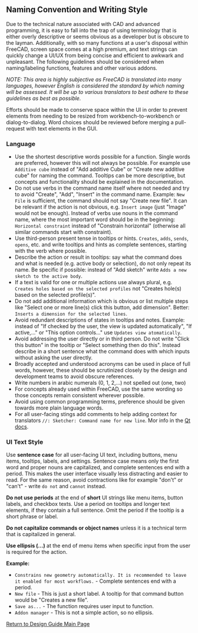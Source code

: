 ## Naming Convention and Writing Style

Due to the technical nature associated with CAD and advanced programming, it is easy to fall into the trap of using terminology that is either overly descriptive or seems obvious as a developer but is obscure to the layman. Additionally, with so many functions at a user's disposal within FreeCAD, screen space comes at a high premium, and text strings can quickly change a UI/UX from being concise and efficient to awkwark and unpleasant. The following guidelines should be considered when naming/labeling functions, features and other various addons.

*NOTE: This area is highly subjective as FreeCAD is translated into many languages, however English is considered the standard by which naming will be assessed. It will be up to various translators to best adhere to these guidelines as best as possible.*

Efforts should be made to conserve space within the UI in order to prevent elements from needing to be resized from workbench-to-workbench or dialog-to-dialog. Word choices should be reviewed before merging a pull-request with text elements in the GUI.

### Language

- Use the shortest descriptive words possible for a function. Single words are preferred, however this will not always be possible. For example use `Additive cube` instead of "Add additive Cube" or "Create new additive cube" for naming the command. Tooltips can be more descriptive, but concepts and functionality should be explained in the documentation.
- Do not use verbs in the command name itself where not needed and try to avoid "Create", "Add", "Insert" in the command name. Example: `New File` is sufficient, the command should not say "Create new file". It can be relevant if the action is not obvious, e.g. `Insert image` (just "Image" would not be enough). Instead of verbs use nouns in the command name, where the most important word should be in the beginning: `Horizontal constraint` instead of "Constrain horizontal" (otherwise all similar commands start with constraint).
- Use third-person present tense in tooltips or hints. `Creates`, `adds`, `sends`, `opens`, etc. and write tooltips and hints as complete sentences, starting with the verb where possible.
- Describe the action or result in tooltips: say what the command does and what is needed (e.g. active body or selection), do not only repeat its name. Be specific if possible: instead of "Add sketch" write `Adds a new sketch to the active body`.
- If a text is valid for one or multiple actions use always plural, e.g. `Creates holes based on the selected profiles` not "Creates hole(s) based on the selected profile(s)".
- Do not add additional information which is obvious or list multiple steps like "Select one or more line(s) click this button, add dimension". Better: `Inserts a dimension for the selected lines`.
- Avoid redundant descriptions of states in tooltips and notes. Example: instead of "If checked by the user, the view is updated automatically", "If active,..." or "This option controls..." use `Updates view atomatically`.
- Avoid addressing the user directly or in third person. Do not write "Click this button" in the tooltip or "Select something then do this". Instead describe in a short sentence what the command does with which inputs without asking the user directly.
- Broadly accepted and understood acronyms can be used in place of full words, however, these should be scrutinized closely by the design and development teams to avoid obscure references.
- Write numbers in arabic numerals (0, 1, 2,...) not spelled out (one, two)
- For concepts already used within FreeCAD, use the same wording so those concepts remain consistent wherever possible.
- Avoid using common programming terms, preference should be given towards more plain language words.
- For all user-facing stings add comments to help adding context for translators `//: Sketcher: Command name for new line`. Mor info in the [Qt docs](https://doc.qt.io/qt-6/i18n-source-translation.html#add-comments-for-translators).


### UI Text Style

Use **sentence case** for all user-facing UI text, including buttons, menu items, tooltips, labels, and settings. Sentence case means only the first word and proper nouns are capitalized, and complete sentences end with a period. This makes the user interface visually less distracting and easier to read. For the same reason, avoid contractions like for example "don't" or "can't" - write `do not` and `cannot` instead.

**Do not use periods** at the end of **short** UI strings like menu items, button labels, and checkbox texts. Use a period on tooltips and longer text elements, if they contain a full sentence. Omit the period if the tooltip is a short phrase or label.

**Do not capitalize commands or object names** unless it is a technical term that is capitalized in general.

**Use ellipsis (...)** at the end of menu items when specific input from the user is required for the action.

**Example:**
- `Constrains new geometry automatically. It is recommended to leave it enabled for most workflows.` - Complete sentences end with a period.
- `New file` - This is just a short label. A tooltip for that command button would be "Creates a new file".
- `Save as...` - The function requires user input to function.
- `Addon manager` - This is not a simple action, so no ellipsis.

[Return to Design Guide Main Page](index.md)

